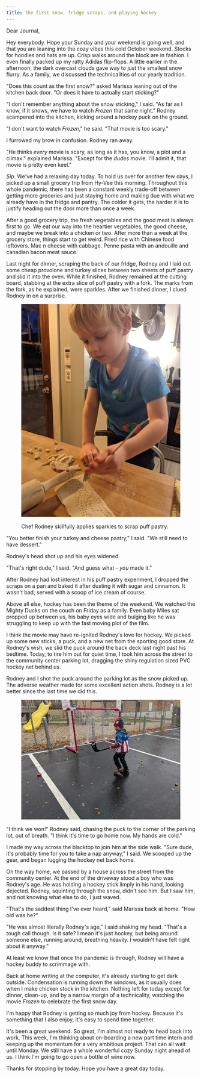```yaml
---
title: the first snow, fridge scraps, and playing hockey
---
```


Dear Journal,

Hey everybody.  Hope your Sunday and your weekend is going well, and
that you are leaning into the cozy vibes this cold October weekend.
Stocks for hoodies and hats are up.  Crisp walks around the block are
in fashion.  I even finally packed up my ratty Adidas flip-flops.  A
little earlier in the afternoon, the dark overcast clouds gave way to
just the smallest snow flurry.  As a family, we discussed the
technicalities of our yearly tradition.

"Does this count as the first snow?" asked Marissa leaning out of the
kitchen back door.  "Or does it have to actually start sticking?"

"I don't remember anything about the snow sticking," I said.  "As far
as I know, if it snows, we have to watch _Frozen_ that same night."
Rodney scampered into the kitchen, kicking around a hockey puck on the
ground.

"I don't want to watch _Frozen_," he said.  "That movie is too scary."

I furrowed my brow in confusion.  Rodney ran away.

"He thinks _every_ movie is scary, as long as it has, you know, a plot
and a climax." explained Marissa.  "Except for the _dudes_ movie.
I'll admit it, that movie is pretty even keel."

_Sip_.  We've had a relaxing day today.  To hold us over for another
few days, I picked up a small grocery trip from Hy-Vee this morning.
Throughout this whole pandemic, there has been a constant weekly
trade-off between getting more groceries and just staying home and
making due with what we already have in the fridge and pantry.  The
colder it gets, the harder it is to justify heading out the door more
than once a week.

After a good grocery trip, the fresh vegetables and the good meat is
always first to go.  We eat our way into the heartier vegetables, the
good cheese, and maybe we break into a chicken or two.  After more
than a week at the grocery store, things start to get weird.  Fried
rice with Chinese food leftovers.  Mac n cheese with cabbage.  Penne
pasta with an andouille and canadian bacon meat sauce.

Last night for dinner, scraping the back of our fridge, Rodney and I
laid out some cheap provolone and turkey slices between two sheets of
puff pastry and slid it into the oven.  While it finished, Rodney
remained at the cutting board, stabbing at the extra slice of puff
pastry with a fork.  The marks from the fork, as he explained, were
sparkles.  After we finished dinner, I clued Rodney in on a surprise.

<figure>
<a href="/images/2020-10-25-sparkles.jpg">
<img alt="2020-10-25-sparkles.jpg" src="/images/2020-10-25-sparkles.jpg"/>
</a>
<figcaption>
<p>Chef Rodney skillfully applies sparkles to scrap puff pastry.</p>
</figcaption>
</figure>

"You better finish your turkey and cheese pastry," I said.  "We still
need to have dessert."

Rodney's head shot up and his eyes widened.

"That's right dude," I said.  "And guess what - _you_ made it."

After Rodney had lost interest in his puff pastry experiment, I
dropped the scraps on a pan and baked it after dusting it with sugar
and cinnamon.  It wasn't bad, served with a scoop of ice cream of
course.

Above all else, hockey has been the theme of the weekend.  We watched
the Mighty Ducks on the couch on Friday as a family.  Even baby Miles
sat propped up between us, his baby eyes wide and bulging like he was
struggling to keep up with the fast moving plot of the film.

I think the movie may have re-ignited Rodney's love for hockey.  We
picked up some new sticks, a puck, and a new net from the sporting
good store.  At Rodney's wish, we slid the puck around the back deck
last night past his bedtime.  Today, to tire him out for quiet time, I
took him across the street to the community center parking lot,
dragging the shiny regulation sized PVC hockey net behind us.

Rodney and I shot the puck around the parking lot as the snow picked
up.  The adverse weather made for some excellent action shots.  Rodney
is a lot better since the last time we did this.

<figure>
<a href="/images/2020-10-25-hockey.jpg">
<img alt="2020-10-25-hockey.jpg" src="/images/2020-10-25-hockey.jpg"/>
</a>
</figure>

"I think we won!" Rodney said, chasing the puck to the corner of the
parking lot, out of breath.  "I think it's time to go home now.  My
hands are cold."

I made my way across the blacktop to join him at the side walk.  "Sure
dude, it's probably time for you to take a nap anyway," I said.  We
scooped up the gear, and began lugging the hockey net back home.

On the way home, we passed by a house across the street from the
community center.  At the end of the driveway stood a boy who was
Rodney's age.  He was holding a hockey stick limply in his hand,
looking dejected.  Rodney, squinting through the snow, didn't see him.
But I saw him, and not knowing what else to do, I just waved.

"That's the saddest thing I've ever heard," said Marissa back at
home.  "How old was he?"

"He was almost literally Rodney's age," I said shaking my head.
"That's a tough call though.  Is it safe?  I mean it's just hockey,
but being around someone else, running around, breathing heavily.  I
wouldn't have felt right about it anyway."

At least we know that once the pandemic is through, Rodney will have a
hockey buddy to scrimmage with.

Back at home writing at the computer, it's already starting to get
dark outside.  Condensation is running down the windows, as it usually
does when I make chicken stock in the kitchen.  Nothing left for today
except for dinner, clean-up, and by a narrow margin of a technicality,
watching the movie _Frozen_ to celebrate the first snow day.

I'm happy that Rodney is getting so much joy from hockey.  Because
it's something that I also enjoy, it's easy to spend time together.

It's been a great weekend.  So great, I'm almost not ready to head
back into work.  This week, I'm thinking about on-boarding a new part
time intern and keeping up the momentum for a very ambitious project.
That can all wait until Monday. We still have a whole wonderful cozy
Sunday night ahead of us.  I think I'm going to go open a bottle of
wine now.

Thanks for stopping by today.  Hope you have a great day today.
